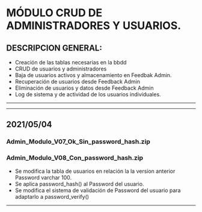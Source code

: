 
# MÓDULO CRUD DE ADMINISTRADORES Y USUARIOS.

## DESCRIPCION GENERAL:
- Creación de las tablas necesarias en la bbdd
- CRUD de usuarios y administradores
- Baja de usuarios activos y almacenamiento en Feedbak Admin.
- Recuperación de usuarios desde Feedback Admin
- Eliminación de usuarios y datos desde Feedback Admin
- Log de sistema y de actividad de los usuarios individuales.
---
---
## 2021/05/04

### Admin_Modulo_V07_Ok_Sin_password_hash.zip

### Admin_Modulo_V08_Con_password_hash.zip
- Se modifica la tabla de usuarios en relación la la version anterior Password varchar 100.
- Se aplica password_hash() al Password del usuario.
- Se modifica el sistema de validación de Password del usuario para adaptarlo a password_verify()

---

